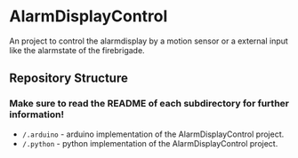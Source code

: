 # AlarmDisplayControl
An project to control the alarmdisplay by a motion sensor or a external input like the alarmstate of the firebrigade.


## Repository Structure
### Make sure to read the README of each subdirectory for further information!
* `/.arduino` - arduino implementation of the AlarmDisplayControl project.
* `/.python` - python implementation of the AlarmDisplayControl project.